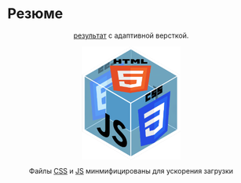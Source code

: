 <p align="center">
<h1>Резюме</h1>
</p>
<p align="center">
<a href="https://faustluck.github.io/MyCV/index.html">результат</a> с адаптивной версткой.
</p>
<p align="center">
<img src="assets/image/preview.png" alt="drawing" style="width:200px; display: flex; align-self: center"/>
</p>
<p align="center">
Файлы <a href="assets/styles">CSS</a> и <a href="assets/scripts">JS</a> минмифицированы для ускорения загрузки
</p>
